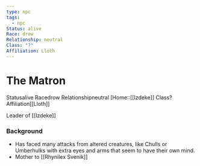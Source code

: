 ```yaml
---
type: npc
tags:
  - npc
Status: alive
Race: drow
Relationship: neutral
Class: "?"
Affiliation: Lloth
---
```


# The Matron
<span class="dataview inline-field"><span class="inline-field-key">Status</span><span class="inline-field-value">alive</span></span>
<span class="dataview inline-field"><span class="inline-field-key">Race</span><span class="inline-field-value">drow</span></span>
<span class="dataview inline-field"><span class="inline-field-key">Relationship</span><span class="inline-field-value">neutral</span></span>
[Home::[[Izdeke]]
<span class="dataview inline-field"><span class="inline-field-key">Class</span><span class="inline-field-value">?</span></span>
<span class="dataview inline-field"><span class="inline-field-key">Affiliation</span><span class="inline-field-value">[[Lloth]]</span></span>

Leader of [[Izdeke]]

### Background
- Has faced many attacks from altered creatures, like Chulls or Umberhulks with extra eyes and arms that seem to have their own mind.
- Mother to [[Rhynilex Svenik]]
